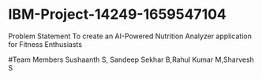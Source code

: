 # IBM-Project-14249-1659547104
Problem Statement
To create an AI-Powered Nutrition Analyzer application for Fitness Enthusiasts

#Team Members
Sushaanth S, Sandeep Sekhar B,Rahul Kumar M,Sharvesh S
